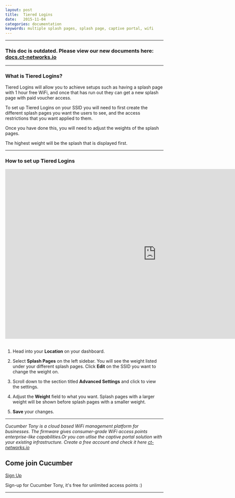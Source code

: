 ```yaml
---
layout: post
title:  Tiered Logins
date:   2015-11-04
categories: documentation
keywords: multiple splash pages, splash page, captive portal, wifi
---
```


<hr>
<h3>This doc is outdated. Please view our new documents here:<br>
<a href="http://docs.ct-networks.io/">docs.ct-networks.io</a></h3>
<hr>

<div class="mdl-typography--text-center">
<h3>What is Tiered Logins?</h3>
</div>

Tiered Logins will allow you to achieve setups such as having a splash page with 1 hour free WiFi, and once that has run out they can get a new splash page with paid voucher access.

To set up Tiered Logins on your SSID you will need to first create the different splash pages you want the users to see, and the access restrictions that you want applied to them.

Once you have done this, you will need to adjust the weights of the splash pages.

The highest weight will be the splash that is displayed first.

<hr>

<div class="mdl-typography--text-center">
<h3>How to set up Tiered Logins</h3>
<iframe width="960" height="540" src="https://www.youtube.com/embed/nPskK-OyySo?rel=0&amp;color=white&amp;showinfo=0&amp;autohide=1" frameborder="0" allowfullscreen></iframe>
</div>
<br>

1. Head into your **Location** on your dashboard.

2. Select **Splash Pages** on the left sidebar. You will see the weight listed under your different splash pages. Click **Edit** on the SSID you want to change the weight on.

2. Scroll down to the section titled **Advanced Settings** and click to view the settings.

3. Adjust the **Weight** field to what you want. Splash pages with a larger weight will be shown before splash pages with a smaller weight.

4. **Save** your changes.

<hr>

*Cucumber Tony is a cloud based WiFi management platform for businesses. The firmware gives consumer-grade WiFi access points enterprise-like capabilities.Or you can utlise the captive portal solution with your existing infrastructure. Create a free account and check it here <a href="https://ct-networks.io">ct-networks.io</a>*

<div class="mdl-typography--text-center">

<h2>Come join Cucumber</h2>

<a href="https://my.ctapp.io/#/create" class="button success">Sign Up</a><br>

<p>Sign-up for Cucumber Tony, it's free for unlimited access points :)</p>

<hr>

</div>
